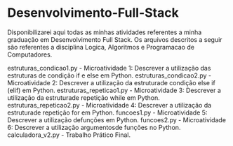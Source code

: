 # Desenvolvimento-Full-Stack
Disponibilizarei aqui todas as minhas atividades referentes a minha graduação em Desenvolvimento Full Stack.
Os arquivos descritos a seguir são referentes a disciplina Logica, Algoritmos e Programacao de Computadores.

estruturas_condicao1.py - Microatividade 1: Descrever a utilização das estruturas de condição if e else em Python.
estruturas_condicao2.py - Microatividade 2: Descrever a utilização da estruturade condição else if (elif) em Python.
estruturas_repeticao1.py - Microatividade 3: Descrever a utilização da estruturade repetição while em Python.
estruturas_repeticao2.py - Microatividade 4: Descrever a utilização da estruturade repetição for em Python.
funcoes1.py - Microatividade 5: Descrever a utilização defunções em Python.
funcoes2.py - Microatividade 6: Descrever a utilização argumentosde funções no Python.
calculadora_v2.py - Trabalho Prático Final.
